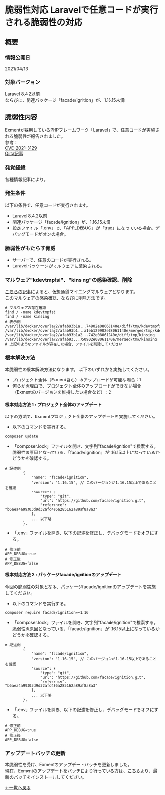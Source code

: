 # 脆弱性対応 Laravelで任意コードが実行される脆弱性の対応

## 概要

### 情報公開日
2021/04/13

### 対象バージョン
Laravel 8.4.2以前  
ならびに、関連パッケージ「facade/ignition」が、1.16.15未満

## 脆弱性内容
Exmentが採用しているPHPフレームワーク「Laravel」で、任意コードが実施される脆弱性が報告されました。  
参考：  
[CVE-2021-3129](https://nvd.nist.gov/vuln/detail/CVE-2021-3129)  
[Qiita記事](https://qiita.com/reopa_sharkun/items/f3819b2e8727728da82a)  

### 発覚経緯
各種情報記事により。  

### 発生条件
以下の条件で、任意コードが実行されます。  

- Laravel 8.4.2以前
- 関連パッケージ「facade/ignition」が、1.16.15未満
- 設定ファイル「.env」で、「APP_DEBUG」が「true」になっている場合。デバッグモードがオンの場合。


### 脆弱性がもたらす脅威
- サーバーで、任意のコードが実行される。  
- Laravelパッケージがマルウェアに感染される。


### マルウェア"kdevtmpfsi"、"kinsing"の感染確認、削除
[こちらの記事](https://qiita.com/reopa_sharkun/items/f3819b2e8727728da82a)によると、仮想通貨マイニングマルウェアとなります。  
このマルウェアの感染確認、ならびに削除方法です。  

```
# マルウェアの存在確認
find / -name kdevtmpfsi
find / -name kinsing
# 表示例
/var/lib/docker/overlay2/afab93b1a...74902e08061140e/diff/tmp/kdevtmpfsi
/var/lib/docker/overlay2/afab93b1...a1eb129902e08061140e/merged/tmp/kdevtmpfsi
/var/lib/docker/overlay2/afab93b1a2...742e08061140e/diff/tmp/kinsing
/var/lib/docker/overlay2/afab93...750902e08061140e/merged/tmp/kinsing
# 上記のようなファイルが存在した場合、ファイルを削除してください
```


### 根本解決方法
本脆弱性の根本解決方法になります。 以下のいずれかを実施してください。 

- プロジェクト全体（Exment含む）のアップロードが可能な場合：1
- 何らかの理由で、プロジェクト全体のアップロードができない場合（Exmentのバージョンを維持したい場合など） : 2

#### 根本対応方法 1 : プロジェクト全体のアップデート
以下の方法で、Exmentプロジェクト全体のアップデートを実施してください。  

- 以下のコマンドを実行する。

```
composer update
```

- 「composer.lock」ファイルを開き、文字列"facade/ignition"で検索する。  
脆弱性の原因となっている、「facade/ignition」が1.16.15以上になっているかどうかを確認する。

```
# 記述例
        {
            "name": "facade/ignition",
            "version": "1.16.15", // このバージョンが1.16.15以上であることを確認
            "source": {
                "type": "git",
                "url": "https://github.com/facade/ignition.git",
                "reference": "b6aea4a99303d9d32afd486a285162a89af8a8a3"
            },
            ... 以下略
        },
```


- 「.env」ファイルを開き、以下の記述を修正し、デバッグモードをオフにする。

```
# 修正前
APP_DEBUG=true
# 修正後
APP_DEBUG=false
```

#### 根本対応方法 2 : パッケージfacade/ignitionのアップデート
今回の脆弱性の対象となる、パッケージfacade/ignitionのアップデートを実施してください。

- 以下のコマンドを実行する。

```
composer require facade/ignition=~1.16
```

- 「composer.lock」ファイルを開き、文字列"facade/ignition"で検索する。  
脆弱性の原因となっている、「facade/ignition」が1.16.15以上になっているかどうかを確認する。

```
# 記述例
        {
            "name": "facade/ignition",
            "version": "1.16.15", // このバージョンが1.16.15以上であることを確認
            "source": {
                "type": "git",
                "url": "https://github.com/facade/ignition.git",
                "reference": "b6aea4a99303d9d32afd486a285162a89af8a8a3"
            },
            ... 以下略
        },
```


- 「.env」ファイルを開き、以下の記述を修正し、デバッグモードをオフにする。

```
# 修正前
APP_DEBUG=true
# 修正後
APP_DEBUG=false
```


### アップデートバッチの更新
本脆弱性を受け、Exmentのアップデートバッチを更新しました。  
現在、Exmentのアップデートをバッチにより行っている方は、[こちら](/ja/update)より、最新のバッチをインストールしてください。

  
[←一覧へ戻る](/ja/patch_weakness)